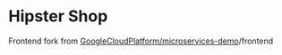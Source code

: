 # Hipster Shop

Frontend fork from [GoogleCloudPlatform/microservices-demo](https://github.com/GoogleCloudPlatform/microservices-demo)/frontend
